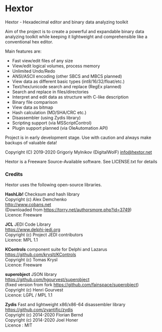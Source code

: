 # Hextor

Hextor - Hexadecimal editor and binary data analyzing toolkit

Aim of the project is to create a powerful and expandable binary data analyzing toolkit while keeping it lightweight and comprehensible like a conventional hex editor.

Main features are:

- Fast view/edit files of any size
- View/edit logical volumes, process memory
- Unlimited Undo/Redo
- ANSI/ASCII encoding (other SBCS and MBCS planned)
- View data as different basic types (int8/16/32/float/etc.)
- Text/hex/unicode search and replace (RegEx planned)
- Search and replace in files/directories
- Interpret and edit data as structure with C-like description
- Binary file comparison
- View data as bitmap
- Hash calculation (MD/SHA/CRC etc.)
- Disassembler (using Zydis library)
- Scripting support (via MSScriptControl)
- Plugin support planned (via OleAutomation API)

Project is in early development stage. Use with caution and always make backups of valuable data!

Copyright (C) 2019-2020  Grigoriy Mylnikov (DigitalWolF) <info@hextor.net>

Hextor is a Freeware Source-Available software. See LICENSE.txt for details

### Credits

Hextor uses the following open-source libraries.

**HashLib!** Checksum and hash library  
Copyright (c) Alex Demchenko  
http://www.cobans.net  
(Downloaded from https://torry.net/authorsmore.php?id=3749)  
Licence: Freeware  

**JCL** JEDI Code Library  
https://www.delphi-jedi.org  
Copyright (c) Project JEDI contributors  
Licence: MPL 1.1  

**KControls** component suite for Delphi and Lazarus  
https://github.com/kryslt/KControls  
Copyright (c) Tomas Krysl  
Licence: Freeware  

**superobject** JSON library  
https://github.com/hgourvest/superobject  
(fixed version from fork https://github.com/fainspace/superobject)  
Copyright (c) Henri Gourvest  
Licence: LGPL / MPL 1.1  

**Zydis** Fast and lightweight x86/x86-64 disassembler library  
https://github.com/zyantific/zydis  
Copyright (c) 2014-2020 Florian Bernd  
Copyright (c) 2014-2020 Joel Honer  
Licence : MIT  

